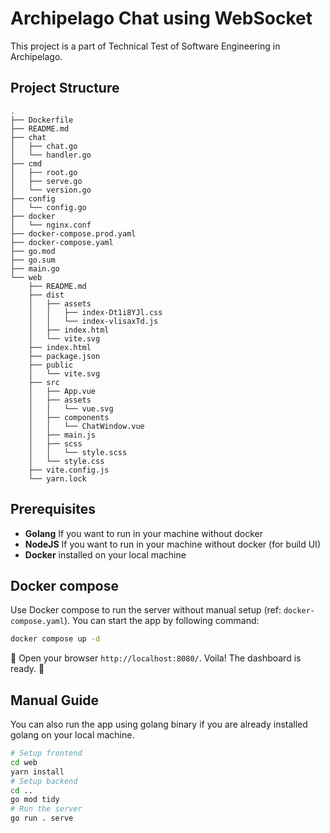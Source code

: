 # Archipelago Chat using WebSocket

This project is a part of Technical Test of Software Engineering in Archipelago.

## Project Structure
```
.
├── Dockerfile
├── README.md
├── chat
│   ├── chat.go
│   └── handler.go
├── cmd
│   ├── root.go
│   ├── serve.go
│   └── version.go
├── config
│   └── config.go
├── docker
│   └── nginx.conf
├── docker-compose.prod.yaml
├── docker-compose.yaml
├── go.mod
├── go.sum
├── main.go
└── web
    ├── README.md
    ├── dist
    │   ├── assets
    │   │   ├── index-Dt1i8YJl.css
    │   │   └── index-vlisaxTd.js
    │   ├── index.html
    │   └── vite.svg
    ├── index.html
    ├── package.json
    ├── public
    │   └── vite.svg
    ├── src
    │   ├── App.vue
    │   ├── assets
    │   │   └── vue.svg
    │   ├── components
    │   │   └── ChatWindow.vue
    │   ├── main.js
    │   ├── scss
    │   │   └── style.scss
    │   └── style.css
    ├── vite.config.js
    └── yarn.lock
```

## Prerequisites

- **Golang** If you want to run in your machine without docker
- **NodeJS** If you want to run in your machine without docker (for build UI)
- **Docker** installed on your local machine

## Docker compose

Use Docker compose to run the server without manual setup (ref: `docker-compose.yaml`). You can start the app by following command:
```bash
docker compose up -d
```

🚀 Open your browser `http://localhost:8080/`. Voila! The dashboard is ready. 🚀 

## Manual Guide

You can also run the app using golang binary if you are already installed golang on your local machine.

```bash
# Setup frontend
cd web
yarn install
# Setup backend
cd ..
go mod tidy
# Run the server
go run . serve
```
